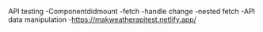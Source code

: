 API testing
-Componentdidmount
-fetch 
-handle change
-nested fetch
-API data manipulation
-https://makweatherapitest.netlify.app/
